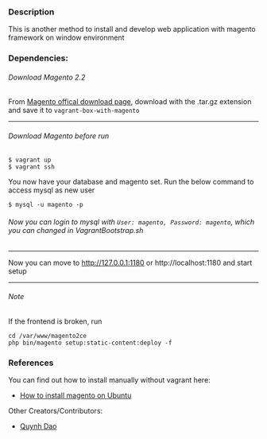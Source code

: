 ### Description
This is another method to install and develop web application with magento framework on window environment

### Dependencies:

###### Download Magento 2.2 

From [Magento offical download page](https://magento.com/tech-resources/download), download with the .tar.gz extension
and save it to ``` vagrant-box-with-magento ```

---
###### Download Magento before run 
```
$ vagrant up
$ vagrant ssh

```

You now have your database and magento set. 
Run the below command to access mysql as new user 

```
$ mysql -u magento -p
```

###### Now you can login to mysql with ``` User: magento, Password: magento ```, which you can changed in VagrantBootstrap.sh

---

Now you can move to http://127.0.0.1:1180 or http://localhost:1180 and start setup 

---
###### Note

If the frontend is broken, run

```
cd /var/www/magento2ce
php bin/magento setup:static-content:deploy -f
```

### References
You can find out how to install manually without vagrant here:
* [How to install magento on Ubuntu](https://websiteforstudents.com/install-magento-ubuntu-17-04-17-10-apache2-mariadb-php/?)

Other Creators/Contributors:
* [Quynh Dao](https://github.com/siennad/vagrant-box-with-magento)
